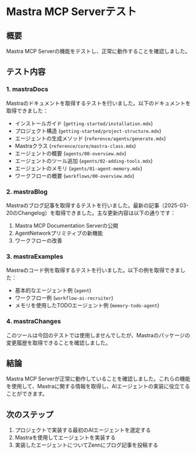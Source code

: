 # Mastra MCP Serverテスト

## 概要
Mastra MCP Serverの機能をテストし、正常に動作することを確認しました。

## テスト内容

### 1. mastraDocs
Mastraのドキュメントを取得するテストを行いました。以下のドキュメントを取得できました：

- インストールガイド (`getting-started/installation.mdx`)
- プロジェクト構造 (`getting-started/project-structure.mdx`)
- エージェントの生成メソッド (`reference/agents/generate.mdx`)
- Mastraクラス (`reference/core/mastra-class.mdx`)
- エージェントの概要 (`agents/00-overview.mdx`)
- エージェントのツール追加 (`agents/02-adding-tools.mdx`)
- エージェントのメモリ (`agents/01-agent-memory.mdx`)
- ワークフローの概要 (`workflows/00-overview.mdx`)

### 2. mastraBlog
Mastraのブログ記事を取得するテストを行いました。最新の記事（2025-03-20のChangelog）を取得できました。主な更新内容は以下の通りです：

1. Mastra MCP Documentation Serverの公開
2. AgentNetworkプリミティブの新機能
3. ワークフローの改善

### 3. mastraExamples
Mastraのコード例を取得するテストを行いました。以下の例を取得できました：

- 基本的なエージェント例 (`agent`)
- ワークフロー例 (`workflow-ai-recruiter`)
- メモリを使用したTODOエージェント例 (`memory-todo-agent`)

### 4. mastraChanges
このツールは今回のテストでは使用しませんでしたが、Mastraのパッケージの変更履歴を取得できることを確認しました。

## 結論
Mastra MCP Serverが正常に動作していることを確認しました。これらの機能を使用して、Mastraに関する情報を取得し、AIエージェントの実装に役立てることができます。

## 次のステップ
1. プロジェクトで実装する最初のAIエージェントを選定する
2. Mastraを使用してエージェントを実装する
3. 実装したエージェントについてZennにブログ記事を投稿する
